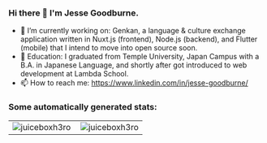 ### Hi there 👋 I'm Jesse Goodburne.

- 🔭 I’m currently working on: Genkan, a language & culture exchange application written in Nuxt.js (frontend), Node.js (backend), and Flutter (mobile) that I intend to move into open source soon.
- 📖 Education: I graduated from Temple University, Japan Campus with a B.A. in Japanese Language, and shortly after got introduced to web development at Lambda School.
- 📫 How to reach me: https://www.linkedin.com/in/jesse-goodburne/

<h3 align="left">Some automatically generated stats:</h3>

<table>
  <tr>
    <td>
      <img align="left" src="https://github-readme-stats.vercel.app/api/top-langs?username=juiceboxh3ro&show_icons=true&locale=en&layout=compact&text_color=ffffff&hide_border=true&bg_color=0E141B&title_color=4A67F7" alt="juiceboxh3ro" />
    </td>
    <td>
      <img align="center" src="https://github-readme-stats.vercel.app/api?username=juiceboxh3ro&show_icons=true&text_color=ffffff&hide_border=true&bg_color=0E141B&title_color=4A67F7&locale=en" alt="juiceboxh3ro" />
    </td>
  </tr>
</table>
